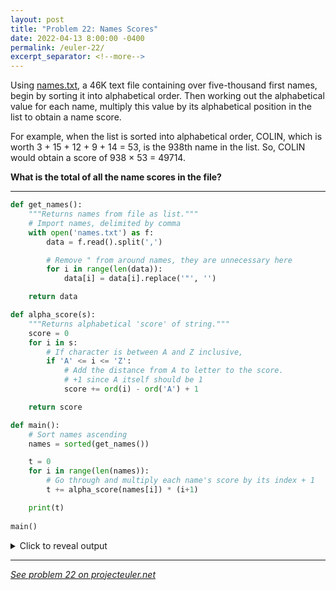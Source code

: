 ```yaml
---
layout: post
title: "Problem 22: Names Scores"
date: 2022-04-13 8:00:00 -0400
permalink: /euler-22/
excerpt_separator: <!--more-->
---
```

Using [names.txt](/assets/names.txt), a 46K text file containing over five-thousand first names, begin by sorting it into alphabetical order. Then working out the alphabetical value for each name, multiply this value by its alphabetical position in the list to obtain a name score.

For example, when the list is sorted into alphabetical order, COLIN, which is worth 3 + 15 + 12 + 9 + 14 = 53, is the 938th name in the list. So, COLIN would obtain a score of 938 × 53 = 49714.

**What is the total of all the name scores in the file?**
<!--more-->

***

```py
def get_names():
    """Returns names from file as list."""
    # Import names, delimited by comma
    with open('names.txt') as f:
        data = f.read().split(',')

        # Remove " from around names, they are unnecessary here
        for i in range(len(data)):
            data[i] = data[i].replace('"', '')

    return data

def alpha_score(s):
    """Returns alphabetical 'score' of string."""
    score = 0
    for i in s:
        # If character is between A and Z inclusive,
        if 'A' <= i <= 'Z':
            # Add the distance from A to letter to the score.
            # +1 since A itself should be 1
            score += ord(i) - ord('A') + 1

    return score

def main():
    # Sort names ascending
    names = sorted(get_names())

    t = 0
    for i in range(len(names)):
        # Go through and multiply each name's score by its index + 1
        t += alpha_score(names[i]) * (i+1)

    print(t)
    
main() 
```

<details> 
<summary>Click to reveal output</summary>
{% highlight py%}
871198282
{% endhighlight %}
</details>  

***

*[See problem 22 on projecteuler.net](https://projecteuler.net/problem=22)*